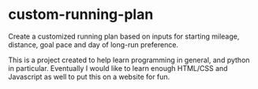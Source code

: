 # custom-running-plan
Create a customized running plan based on inputs for starting mileage, distance, goal pace and day of long-run preference.

This is a project created to help learn programming in general, and python in particular.  Eventually I would like to learn enough HTML/CSS and Javascript as well to put this on a website for fun.
